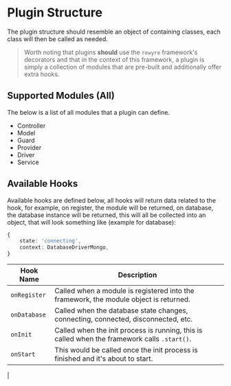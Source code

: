 # Plugin Structure

The plugin structure should resemble an object of containing classes, each class will then be called as needed.

> Worth noting that plugins **should** use the `rewyre` framework's decorators and that in the context of this framework, a plugin is simply a collection of modules that are pre-built and additionally offer extra hooks.

## Supported Modules (All)

The below is a list of all modules that a plugin can define.

* Controller
* Model
* Guard
* Provider
* Driver
* Service

## Available Hooks

Available hooks are defined below, all hooks will return data related to the hook, for example, on register, the module will be returned, on database, the database instance will be returned, this will all be collected into an object, that will look something like (example for database):

```typescript
{
	state: 'connecting',
	context: DatabaseDriverMongo,
}
```

| Hook Name | Description |
| - | - |
| `onRegister` | Called when a module is registered into the framework, the module object is returned. |
| `onDatabase` | Called when the database state changes, connecting, connected, disconnected, etc. |
| `onInit` | Called when the init process is running, this is called when the framework calls `.start()`. |
| `onStart` | This would be called once the init process is finished and it's about to start. |
|